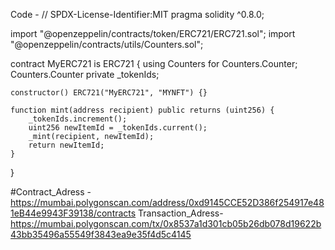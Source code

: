 Code - 
// SPDX-License-Identifier:MIT
pragma solidity ^0.8.0;

import "@openzeppelin/contracts/token/ERC721/ERC721.sol";
import "@openzeppelin/contracts/utils/Counters.sol";

contract MyERC721 is ERC721 {
    using Counters for Counters.Counter;
    Counters.Counter private _tokenIds;

    constructor() ERC721("MyERC721", "MYNFT") {}

    function mint(address recipient) public returns (uint256) {
        _tokenIds.increment();
        uint256 newItemId = _tokenIds.current();
        _mint(recipient, newItemId);
        return newItemId;
    }
}

#Contract_Adress - https://mumbai.polygonscan.com/address/0xd9145CCE52D386f254917e481eB44e9943F39138/contracts
Transaction_Adress- https://mumbai.polygonscan.com/tx/0x8537a1d301cb05b26db078d19622b43bb35496a55549f3843ea9e35f4d5c4145

